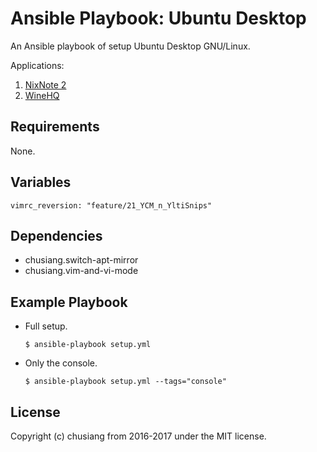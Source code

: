 # Ansible Playbook: Ubuntu Desktop

An Ansible playbook of setup Ubuntu Desktop GNU/Linux.

Applications:

1. [NixNote 2](https://github.com/baumgarr/nixnote2)
1. [WineHQ](https://wiki.winehq.org/Ubuntu)

## Requirements

None.

## Variables

```
vimrc_reversion: "feature/21_YCM_n_YltiSnips"
```

## Dependencies

- chusiang.switch-apt-mirror
- chusiang.vim-and-vi-mode

## Example Playbook

- Full setup.

  ```
  $ ansible-playbook setup.yml
  ```

- Only the console.

  ```
  $ ansible-playbook setup.yml --tags="console"
  ```

## License

Copyright (c) chusiang from 2016-2017 under the MIT license.

